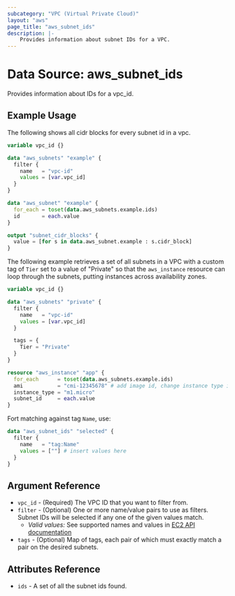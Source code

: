 ```yaml
---
subcategory: "VPC (Virtual Private Cloud)"
layout: "aws"
page_title: "aws_subnet_ids"
description: |-
    Provides information about subnet IDs for a VPC.
---
```


# Data Source: aws_subnet_ids

Provides information about IDs for a vpc_id.

## Example Usage

The following shows all cidr blocks for every subnet id in a vpc.

```terraform
variable vpc_id {}

data "aws_subnets" "example" {
  filter {
    name   = "vpc-id"
    values = [var.vpc_id]
  }
}

data "aws_subnet" "example" {
  for_each = toset(data.aws_subnets.example.ids)
  id       = each.value
}

output "subnet_cidr_blocks" {
  value = [for s in data.aws_subnet.example : s.cidr_block]
}
```

The following example retrieves a set of all subnets in a VPC with a custom
tag of `Tier` set to a value of "Private" so that the `aws_instance` resource
can loop through the subnets, putting instances across availability zones.

```terraform
variable vpc_id {}

data "aws_subnets" "private" {
  filter {
    name   = "vpc-id"
    values = [var.vpc_id]
  }

  tags = {
    Tier = "Private"
  }
}

resource "aws_instance" "app" {
  for_each      = toset(data.aws_subnets.example.ids)
  ami           = "cmi-12345678" # add image id, change instance type if needed
  instance_type = "m1.micro"
  subnet_id     = each.value
}
```

Fort matching against tag `Name`, use:

```terraform
data "aws_subnet_ids" "selected" {
  filter {
    name   = "tag:Name"
    values = [""] # insert values here
  }
}
```

## Argument Reference

* `vpc_id` - (Required) The VPC ID that you want to filter from.
* `filter` - (Optional) One or more name/value pairs to use as filters.
  Subnet IDs will be selected if any one of the given values match.
    * _Valid values:_ See supported names and values in [EC2 API documentation][describe-subnets]
* `tags` - (Optional) Map of tags, each pair of which must exactly match
  a pair on the desired subnets.

## Attributes Reference

* `ids` - A set of all the subnet ids found.

[describe-subnets]: https://docs.cloud.croc.ru/en/api/ec2/subnets/DescribeSubnets.html
[tf-subnets]: subnets.html
